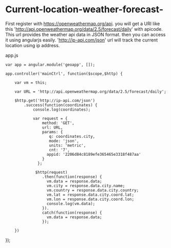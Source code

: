 # Current-location-weather-forecast-


First register with https://openweathermap.org/api. you will get a URl like this 'http://api.openweathermap.org/data/2.5/forecast/daily' with apicode. This url provides the weather api data in JSON format. then you can access it using angularjs easily.
'http://ip-api.com/json' url will track the current location using ip address.

app.js
    
    var app = angular.module('geoapp', []);

    app.controller('mainCtrl', function($scope,$http) {
		
		var vm = this;
		  
		var URL = 'http://api.openweathermap.org/data/2.5/forecast/daily';

		$http.get('http://ip-api.com/json')
			.success(function(coordinates) {
				console.log(coordinates);

				var request = {
					method: 'GET',
					url: URL,
					params: {
					   q: coordinates.city,
					   mode: 'json',
					   units: 'metric',
					   cnt: '7',
					  appid: '2206d84c8189efe365465e3318f487aa'
					}
				  };

				 $http(request)
					.then(function(response) {
					  vm.data = response.data;
					  vm.city = response.data.city.name;
					  vm.country = response.data.city.country;
					  vm.lat = response.data.city.coord.lat;
					  vm.lon = response.data.city.coord.lon;
					  console.log(vm.data);
					}).
					catch(function(response) {
					  vm.data = response.data;
					});

		})
 
});


 
